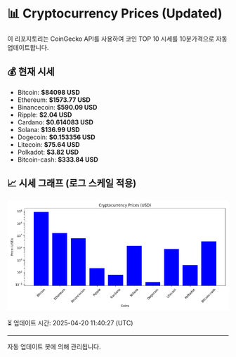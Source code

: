 
# 📊 Cryptocurrency Prices (Updated)

이 리포지토리는 CoinGecko API를 사용하여 코인 TOP 10 시세를 10분가격으로 자동 업데이트합니다.

## 💰 현재 시세
- Bitcoin: **$84098 USD**
- Ethereum: **$1573.77 USD**
- Binancecoin: **$590.09 USD**
- Ripple: **$2.04 USD**
- Cardano: **$0.614083 USD**
- Solana: **$136.99 USD**
- Dogecoin: **$0.153356 USD**
- Litecoin: **$75.64 USD**
- Polkadot: **$3.82 USD**
- Bitcoin-cash: **$333.84 USD**

## 📈 시세 그래프 (로그 스케일 적용)
![Crypto Prices](crypto_prices.png)

⏳ 업데이트 시간: 2025-04-20 11:40:27 (UTC)

---
자동 업데이트 봇에 의해 관리됩니다.
